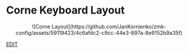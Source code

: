 # Corne Keyboard Layout

<div align="center">
	![Corne Layout](https://github.com/JanKornienko/zmk-config/assets/59119423/4c6afdc2-c9cc-44e3-897a-8e9152b9a35f)
</div>

[EDIT](https://viewer.diagrams.net/?tags=%7B%7D&highlight=0000ff&edit=_blank&layers=1&nav=1&title=Corne#R7V1Nd6NGFv0tWehMMucohypAoKUsW90znY49cdLpzmYOlpBEgoQb4badxfz2AQQS1CvQF%2FDAVVmkLUBI4tard%2Bu%2Bj%2Bqp49XLO996XH70Zrbbo8rspade9yglg6EW%2FhMded0eMY3h9sDCd2bJRfsD987fdnJQSY4%2BOTN7k7sw8Dw3cB7zB6feem1Pg9wxy%2Fe95%2Fxlc8%2FNf%2BqjtUg%2BUdkfuJ9arg0u%2B92ZBcvkV1Bjf%2Fy97SyW6SeHv3h7ZmWlFyc33iytmfecOaTe9NSx73nB9q%2FVy9h2o4eXPpft%2ByYFZ3dfzLfXwTFv%2BHp7aygfNt71w9OHpX1189X7410%2Fucs3y31KfvB%2Fkm8bvKaP4HnpBPb9ozWNXj%2BHMPfUq2WwcsNXJPzT2jxuH%2FzcebHDz7qae%2BsgAZIYyeuJtXLcaAh8sv2ZtbbSy5JPIcnrsed6fvyp6mhyNRzHb3dcN3NcNdUbLTrue0%2FrWfSB8bvh00h%2Fmu0H9kvmUPJ03tneyg781%2FCS5GyfaglUyVjVlOT18x759JJlBvT0mJWMtcXu1ns4wj8SRE5AhwJ0fhcYHSWPjjpERkcF6NyIiw4ZMOiYyOhoAJ1fBEaHtsx2dIDOr%2BKiY7bM7QwAOCNxwQGkQENGxwDo3AuMDkMKNBUZHROgcy0uOiwp0CgyOkOAzkRgdCie7dxunm9v3dnH%2Bdflh8Xg%2FeLTs7vuExOAYc%2FC1Xjy0vODpbfw1pZ7sz%2BaeS5K%2BGp%2FzU%2Be95g8rD%2FtIHhNILKeAi8P6MzaLJnnGn1q7qlyHvTGe%2FKndslYSxWMwPIXdlD2sw0%2BTr7tWoHzLf9NKjeJ9GtmbOKduDbBUjFsZ0%2BgQPOHuOgALoa9yCRQofksMDwsGTOw4YESzVhceAAbG2DDAzWaTwLDw9IxdOuBIs2VuPCwzKBB18NnjQoBYDTAlsMn6L9%2BTt4fv%2FgSvfhRT19ev2RPXr%2Bmr16c4PP%2ByvDVl%2FSO4d%2F7N0Uv0vcw4No6iaQx9WoT%2BN5fdubMVeh54jO9Cul7orMcpO%2FbCOcF9D1%2B68j3rdfMBY%2Besw42mTvfRQcy49HQc%2BPRUJjoH3s9ZQbwyW8gykBhRu32S%2B%2FH8O7XXzDpQHmrRwduEMH%2BaK1z433w9SkKnl6FJhz0LddZrHvqKL7C8oN4NCjx9NTfbOen6NzaSyap8O9pOCyC%2FnQ7jqKT%2FuLh%2B%2FA3ht9cSf%2F5YXtpNP%2F058k8FX%2BGtd70N7bvzDMXbGKriU6HY%2B4lPpF%2Bx%2FCvRfJv%2FGOi67k%2F5ugb3dCeOehdDdM7ho97e9P8B4WHtw8uPXzhBO57QTisvXV0Xs9P6FQ5e0Kfx%2F%2BV2Hx%2BQj80A1w21Q%2FzA1%2FH1hQJFBW%2FCOuIAU3CjpYQKCr%2BJi46bBgYO9CYjpYMOv8SFh2QQoGtn1Aob92Ki47WNtuB6taduOggRum5645dXuGbiJbQRKprebSEQkXxvbAmAagYdrSEQkHx3%2BKiw8q92MsYCvXED8KiA2Il2KkRFGZ9%2FSQuOmygEd12OLJYrDvFKlEXUUr0uutpiJLt18TR0B0SVG5%2B7iZcddAF9NUnVG4%2BiosOSxeww4%2FplJuLBESafI8OrFUEg1uJoN1VwACDwA7nq1DM%2BTELVzXxh87CxVIKdPuC6k50w4hSiJsUCxgEto9S4aIpjew9pDG9mT23ntwgE%2FF7KAz35QWgA7CWocaAewpqFeDUZ7VSzvJp59GakeP0IXjYTeZj7F4cl4%2FRO0u64%2F7yZIQeVO6obvIxrVy6K%2FuapyQWcBMESJR5EfEQYqZ%2FDIdFaQI755fccWMvPDs8%2FuRET3%2Fl%2FemwVzAcJzlqPT660fu23%2BWkt669cMwceic3h0FNUg%2BSE9vHs02i8FeWmzn3zfIdK%2Fx3akVl%2BewlbjiCbT%2FOwnDWC3g%2Bzt9wQjuIRl50Ms152J4JfGu9mYfXp%2B9c272i5I79TZ89f5b%2FyN1d%2B8%2F2w19OeOPo7ttUgn4yb8BPn9lTz08yHvIfP3c9K2APzpzNo2sl6Dtr11lHsH3nrB5D47bWSWYGL5dj3BsN6krayCZpqGgr%2FHzWRuq1Qh5vPdjulTX9axHfIL0geajbsyGats%2BcKXAanFmsJOuScSR6gzpcwSw5wPEjs1HULmP%2FdMMjEyf67lXl781MRTFUMA6igaUrilaxV7rU1%2FCz4lgNY0CZcbD1gsm79kPh5PQ%2BVeV%2BTlW5d8WPLN%2FQ4P7kfPksOdSbmmoySWlUr2hmYCeGIyXgQV0TA9FwE35PJJgMcHNrYPKTd8eGql%2BQvFuQHH0kJyUqSvauyohtulaejMteT7Qm5gNOaeBByvy2GLB%2BIPlWb4KwnT%2BLKkqSFVtkjCcRtqytnkvZoinZmVruKPmoBy8IvFU1MzYx20bl0mT2hmfslKpliNqetvGp2rllHczAIg8WsSlv5CjK4GY0qXiWTxvCHVQetjNZ5WywrzJ0kBhmPXzQpHk6eMBfgC928ht2v6RWD0N1XAupdTHTAmnueAvRhrVYiMYEqShhZ9uKDIQoWn7yN43SAU%2BIetH1zILs4A8%2F9frdg6qX4cGQ3dtmeBeXY6lljHDcG2Xrrmooxzo3rlbgpgtX0f2YdR4mhDu3XlTPVQGvY2kd9kJ8QFF81pnepAJfpyimxV%2B7K4puVL52PzaepKMs3YleWnhb0zx9RvCqhVWxpHA9feI0XHij%2B7sxXj1sny2IvUAALSqI3dnigYJYxjIvW1ir583A9fU%2BKC4SP3oEFdVVj0d39weG0Mz5dtFHVPZdf7%2F95frwcI%2B%2FbvW6FDm%2F2vusvJ6LhjBipUqBIsEZwRVi03DO1WWRFjY1zmgwk5GPDpXoFHb1MnRsdGANnrjosGnbBvrMBmvwBEaHts12eAsJUdFhOyKhux1YggdD%2FsKgw7ICE73gHq46BDYeQAsa7FbBhwemL6niwgN4AXa%2FQk6xnSYwPCwxwLYeTvGWLi48ZstcD7dWS1RwADHAXvKockFazAtMbLFYlQvSYlpgYufIcesbhUWHts124IpUXHRYUoDudmSrZBFbJSOMfKYhsom%2BWIFLfWGnJbCSxFYxVbjQFxccVoXB1v%2FTG0twYAMd9NCZBjUYccFhcwLQLUdKMIVdctB9jgbX%2BLCKXhR0wCoSW73U4Boflv0Igw5LCbDJtAbX%2BHAfVlHQAZwAO2ymwUU%2B7DMlDDosKUC3HbgQVbqJTkE73kppAr4jkkvTYpaAvfpJCb4EB5IE9ECALpemhRwBPYamy6VpIUXAtxyZHFBMCNB9Di83gOmuu35aPdj%2BBq%2B77snFuAzOVdZis13RBpz1UbN9d3XZ11X2de3Jvq6yr2tpX1cTW8jRocwmu2uenFJQW1MP%2FYxkmrflFTre67Btk1iTnQ7xJzdeQs5bth5R%2B0hV5UcK%2BktVYBusaaA7lho058p6zmRgS6atPGKc3X4r7SSDnkk4kOpMcWENIdjK5kDWbhRX1hBCsOGRxRvFpTUhOtjwyOqN4tqaFlgPb8kpKjxm61wPXNJ8Jy48kBpgp3wOOLw6%2FTAhEQLsADtjOt3gNDe%2FyZYcGYSww58GL6tDduVokw1RDkKyMUd73JAhBYQSlkCxl0CGFBDKKAK2%2FGZIAaGMH2CHdQwpIJSRA3TrkQJCMTPAdz01NCmoqqNE03EftoMEoejEWpaCFJaC4ItvqTFn0Ym8o%2FI%2FcUEC7ABbvzahevBPYeGB3Brb%2F6RbRmbg6Ycv%2FysuREDDRrcgjngQ%2FT%2F8vGq3aukUTK0LBZnFVSJvM7vt1NzQiN29odzQOigV%2BmbU5hl1MmINYlUO4gOUU0d3mDxBSg7izCAmchAfIOY6OjGXpSYHBjGVg%2FjA0gV%2FJobq5j%2B2Y2SHaRfXL020wcEPWptS%2FCxm6uiBg1Qrl%2BjwVE%2FsoNuQkzOlR06uZ3R0zquDZKGHrodQ%2FezpsbRmXIsLE1BA0a2Jo4DqMdk0Tq6NfzswtS6WPTyiT87mdfXgua3pk2PrROP3ybkKH2fTfXKIwsn1bbZRzlA2ypGNcnqyUY5slFPaKIdQzkzVrLORnXLKPMmxqVO1dTQYSv1StsrpaqucFkxvsleO7JXTyl45%2BK6FKBzZpoN7GpJCD3Hi2C%2B80f3duN5RX1vTofw4L7KGIuupwiWoZw772lwCUWQVYUkVoYYtJhNFlhGWlBFqBjo%2Bso6wpI5Qw443E0UWEpYUErbAfmQlYXElYQvcD1wyjgPfrRSixlTRWigCeno1UWBOze1jIDBEIO8SO2VtV%2B6TNaPVTFyIYH43dpyZEJhdc7%2BcC2xGsJAE34x4Go0kC21xRERqCWVEAX0tRKSWUMYS0LU4IrWEMoqAHT4jRGoJZfQA336kllBCD%2FDdzxnh5xZG2KhSUYSt%2BEZJMscQL852UY8n9LHP9nwa4K9coEZz59vfKp2eugQRVKLRpc70G2Ug%2BuSuUlubOd%2BOsWlSZNPX3vM6Y7fx7apPzerWGADRIvRoBIUiUIVj4LdHOQLKi7fw44UpZcyMgJ9DDiIuRCAlAt9Iocz08SmwxYWofWFDylGa9JtKEerSYgy2ucSf57g1WdsU2u3%2FxUULVH6jKxsUKk%2FfC4sPLPlGVwYpVJ5%2BEBcfUOuNbz9QerqLSgUrIvZ31tPGrp%2FbD5saBI30osGPV1JeM5oTs%2BSLhsT78EsWynddJKpsqdTKmc2iW9fCj%2FDF6jRTPztjvMvNF1LXObp5I%2Fr8r0Jdh4umVGgO9jBE51oqVGgqm7Vv1jM5aZ%2FdGRDfzKEyNElzxgRM4YOUC9%2BtHtHOZ2XPHKstzXzm1sDkN%2FMZG6rOa%2BajKEmTnwoQBC0YNE6ebLPNfIgqu%2FnIbj7bU7KbD85yvBPdfAboKf2qbOdT5kuOzYqpr%2BeCWm%2FC3kmNag5tTAeMsPKeM1VvfQca0LTAImUHGtmBpp0daFowGxbL0V3Kj5UdaLrUgQY%2FNVbuh5rhaEBUM9H1Vt6OqGO1l%2B7kICRKrCpuqugocTYHGGu94UhclEAcykSPOHN2Ru2N9V7amFFIlNjYbwtsiVPHHKI00sRFiWXLLXBLnEhC5JaIuCBB8oCeCMzb%2BzMyJUVglAB5QM%2Bo521uGZIHU9yMbQ55QI%2BdcnZvlB1q2mZJPIFTVBsCpAHfHXG0htAdXV2LCxIgDUP0VZLchrCMLgzRFTveRoTC4gOIwhA9ysbbgTCic%2BLuawepQgusSHZLK6YKLXBCxZmKXYrGyW41rR%2F7bLeaIfoqhrdh41jtDcWlyXCpiS6Acjari6U1cUUbqNmghxJ4O9ZFKrW4lgTlT3xXzxFtoulOFRckEEnAtySZJlJc2IPujXZWzdqQuPkHkDJgy59UkT3uDxAGbOpNudsQCmpBkCpgx%2BCo3C6vjCTgW89b6XDfSAeWFjgkfnpIGunuGmp1sAZ0JZTKLfRKGAN6HIHKHfRKGAN6MI5ydtATFx6Qa4BvPVJWKCYI%2BL6Hs3Ee6Bcy%2FdueLtvSL4Q8WMQOnzHsF6Iog5vRBOI8j%2F%2BrBkFQ421wVkzN9guhnI31ZL8Q2S9E9guR%2FULyzgZd3OFsLyn7hZyel1BbhTzlbjD5lttHAM9QWFufJOHoTUxkjY3q2ieywl4sFdgPaL%2FSggnucnn03LXNofY6h3t%2BVN0eB8CDP73xhLbupRzKBiBdagCCnm1IOftCTtJFo4BBaVCRs1c18SCCKpnIjXVBUQ7d1SyhQcTZvlBcfNgwzZ6M4eFTc9FUt%2FCh7bMfuPgXFx%2BzdR6Is%2BnfRHKEDELoGaCcPf8mApsQoAgUO4Wacvb8m1Sb494phABJoOjhTs4%2Bf5Nqu051CyGWJrTAhmC2zUQXFyFAFPDdEEdNGIgLECQK%2BCshjphQbcJntxACRAFdkeNsfjeptkVlpxCCRAE9ksPZ0G5SbUPebiEEiAK%2BDUE9YZJms4kIEWAK6H6Is1vcxfCUNKXoFlxMU4rws9DhgvrC1a%2Bn7uBctJ3G%2BKdfGtj5s0sjAE6p6Bogd%2Bc5UeEBEQ50BZ2z3Zaw8MAAIb67q7lOqFPwsKviFlhPzXVCnYKnffEnzuZM1bEPRXKPA9wDXVZM71wL%2FkTiX05u8HV%2FDQou1eFPJf7l7Ak%2FMqdBOac6%2FFWJfzk9a4H9Q7GoOvy1t4R%2FE61L2kAIam410yV7hXwNfbWrSa2ohE6hR0c0qRWVsB308KImtaISMoJvPVIrKqEG%2BL6H11OGaVoyf1pP40BhS%2FqWzExFMSLcQd%2BSka4omgKhrrNvyZ5R4PUt0d9KQU0n20FQFX3Jr19esXMu3idUS8fF0lXXRgN7PDb8X19xtA4FGGmO6E0N2mCml6fxNGCmOE0N2mC3NSzES6vxu0Re2Wr8FqRZ6by1hWzXVtaUZ9e3bHtCtmurq13bJLtcqq29UWObh3WCmKuMtqvX5%2FDDl74XAb479y5EbvnRm9nRFf8H)
